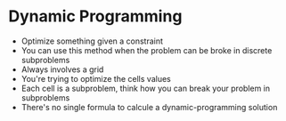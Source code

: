 # Dynamic Programming

- Optimize something given a constraint
- You can use this method when the problem can be broke in discrete subproblems
- Always involves a grid
- You're trying to optimize the cells values
- Each cell is a subproblem, think how you can break your problem in subproblems
- There's no single formula to calcule a dynamic-programming solution